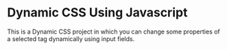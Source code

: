 # Dynamic CSS Using Javascript
This is a Dynamic CSS project in which you can change some properties of a selected tag dynamically using input fields.
